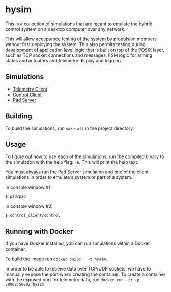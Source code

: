 # hysim

This is a collection of simulations that are meant to emulate the hybrid control system on a desktop computer over any
network.

This will allow acceptance testing of the system by propulsion members without first deploying the system. This also
permits testing during development of application level logic that is built on top of the POSIX layer, such as TCP
socket connections and messages, FSM logic for arming states and actuators and telemetry display and logging.

## Simulations

- [Telemetry Client](./telem_client/README.md)
- [Control Client](./control_client/README.md)
- [Pad Server](./pad_server/README.md)

## Building

To build the simulations, run `make all` in the project directory.

## Usage

To figure out how to use each of the simulations, run the compiled binary to the simulation with the help flag: `-h`.
This will print the help text.

You must always run the Pad Server simulation and one of the client simulations in order to emulate a system or part of
a system.

In console window #1:

```console
$ pad/pad
```

In console window #2:

```console
$ control_client/control
```

## Running with Docker

If you have Docker installed, you can run simulations within a Docker container.

To build the image run `docker build . -t hysim`.

In order to be able to receive data over TCP/UDP sockets, we have to manually expose the port when creating the 
container. To create a container with the exposed port for telemetry data, run `docker run -it -p 50002:50002 hysim` 
